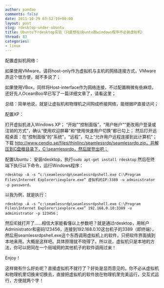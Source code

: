 ```yaml
---
author: pandao
comments: false
date: 2011-10-29 03:52:19+00:00
layout: post
slug: rdesktop-under-ubuntu
title: Ubuntu下rdesktop实验（只是想在Ubuntu跑windows程序不必装虚拟机）
thread: 83
categories:
- linux
---
```


配置虚拟机网络：

如果使用VMware，请将host-only作为虚拟机与主机的网络连接方式，VMware弄这个很方便，就不多说了；

如果使用VBox，同样将Host-interface作为网络连接，不过配置稍微有些麻烦，还好先人OceanBoo早已写了一篇详细文章了，请看这里；

总结：简单地说，就是让虚拟机和物理机之间购成桥接网络，能根据IP直接访问；

配置XP：

打开虚拟机进入Windows XP； “开始”“控制面版”，“用户帐户”“更改用户登录或注销的方式”，确认“使用欢迎屏幕”和“使用快速用户切换”都已勾上； 然后打开远程桌面：在“控制面版”的“系统”，“远程”，勾上“允许用户远程连接到此计算机”； 下载 http://www.cendio.se/files/thinlinc/seamlessrdp/seamlessrdp.zip，并解压到C盘根目录下，C:\seamlessrdp，然后就登出吧； 

配置Ubuntu：
安装rdesktop，执行`sudo apt-get install rdesktop`
然后在终端下执行以下命令，运行Windows程序：

	rdesktop -A -s “c:\seamlessrdp\seamlessrdpshell.exe C:\Program Files\Internet Explorer\iexplore.exe” 虚拟机的IP:3389 -u administrator -p password。

以我为例，就是执行：

	rdesktop -A -s “c:\seamlessrdp\seamlessrdpshell.exe C:\Program Files\Internet Explorer\iexplore.exe” 192.168.0.10:3389 -u administrator -p 123456；

然后IE就打开了……相信大家能看懂以上参数吧？就是通过rdesktop，用帐户Administrator和密码123456，连接到192.168.0.10这台机子的3389（即终端），然后用seamlessrdpshell.exe这个东西调用虚拟机上的软件，只把软件界面搞到本地来用。大概是这样吧。具体原理就不晓得了。所以说，虚拟机只是本地的方法，你可以把同在一个局域网的其他机子的软件调用过来！

Enjoy！

这样做有什么好处呢？直接虚拟机不就行了？好处是显而意见的。你不必从虚拟机和物理机里切换来切换去，直接把虚拟机的软件放在物理机里完美运行，交互式运行，方便就两个字！
